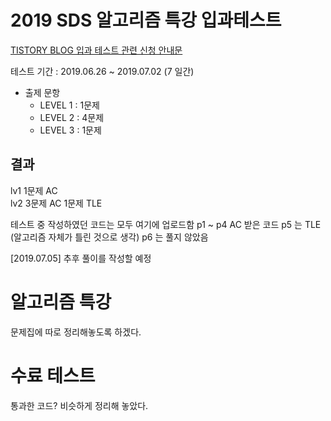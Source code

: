 # 2019 SDS 알고리즘 특강 입과테스트
[TISTORY BLOG 입과 테스트 관련 신청 안내문](https://lkoiescg2031.tistory.com/entry/2018-SDS-%EC%95%8C%EA%B3%A0%EB%A6%AC%EC%A6%98-%ED%8A%B9%EA%B0%95-%EC%8B%A0%EC%B2%AD)
  
테스트 기간 : 2019.06.26 ~ 2019.07.02 (7 일간)

* 출제 문항
	* LEVEL 1 : 1문제
	* LEVEL 2 : 4문제
	* LEVEL 3 : 1문제

## 결과

lv1 1문제 AC  
lv2 3문제 AC 1문제 TLE  

테스트 중 작성하였던 코드는 모두 여기에 업로드함
p1 ~ p4 AC 받은 코드
p5 는 TLE (알고리즘 자체가 틀린 것으로 생각)
p6 는 풀지 않았음

[2019.07.05] 추후 풀이를 작성할 예정

# 알고리즘 특강

문제집에 따로 정리해놓도록 하겠다.

# 수료 테스트

통과한 코드? 비슷하게 정리해 놓았다.